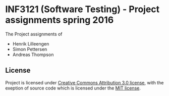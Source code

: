 # INF3121 (Software Testing) - Project assignments spring 2016
The Project assignments of
 - Henrik Lilleengen
 - Simon Pettersen
 - Andreas Thompson

## License

 Project is licensed under [Creative Commons Attribution 3.0 license](http://creativecommons.org/licenses/by/3.0/us/deed.en_US), with the exeption of source code which is licensed under the [MIT license](http://opensource.org/licenses/mit-license.php).
